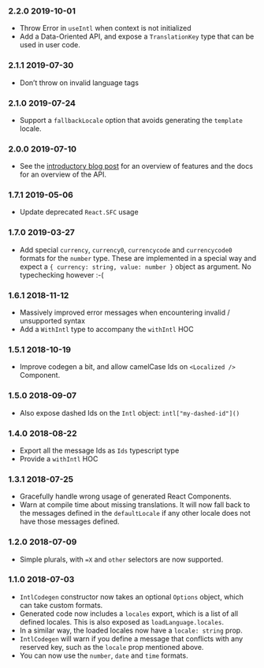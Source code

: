 ### 2.2.0 2019-10-01

- Throw Error in `useIntl` when context is not initialized
- Add a Data-Oriented API, and expose a `TranslationKey` type that can be used
  in user code.

### 2.1.1 2019-07-30

- Don’t throw on invalid language tags

### 2.1.0 2019-07-24

- Support a `fallbackLocale` option that avoids generating the `template` locale.

### 2.0.0 2019-07-10

- See the [introductory blog post](https://swatinem.de/blog/intl-codegen-2/) for
  an overview of features and the docs for an overview of the API.

### 1.7.1 2019-05-06

- Update deprecated `React.SFC` usage

### 1.7.0 2019-03-27

- Add special `currency`, `currency0`, `currencycode` and `currencycode0` formats
  for the `number` type.
  These are implemented in a special way and expect a
  `{ currency: string, value: number }` object as argument. No typechecking however :-(

### 1.6.1 2018-11-12

- Massively improved error messages when encountering invalid / unsupported syntax
- Add a `WithIntl` type to accompany the `withIntl` HOC

### 1.5.1 2018-10-19

- Improve codegen a bit, and allow camelCase Ids on `<Localized />` Component.

### 1.5.0 2018-09-07

- Also expose dashed Ids on the `Intl` object: `intl["my-dashed-id"]()`

### 1.4.0 2018-08-22

- Export all the message Ids as `Ids` typescript type
- Provide a `withIntl` HOC

### 1.3.1 2018-07-25

- Gracefully handle wrong usage of generated React Components.
- Warn at compile time about missing translations. It will now fall back to the
  messages defined in the `defaultLocale` if any other locale does not have those
  messages defined.

### 1.2.0 2018-07-09

- Simple plurals, with `=X` and `other` selectors are now supported.

### 1.1.0 2018-07-03

- `IntlCodegen` constructor now takes an optional `Options` object, which can take
  custom formats.
- Generated code now includes a `locales` export, which is a list of all defined locales.
  This is also exposed as `loadLanguage.locales`.
- In a similar way, the loaded locales now have a `locale: string` prop.
- `IntlCodegen` will warn if you define a message that conflicts with any reserved key,
  such as the `locale` prop mentioned above.
- You can now use the `number`, `date` and `time` formats.
